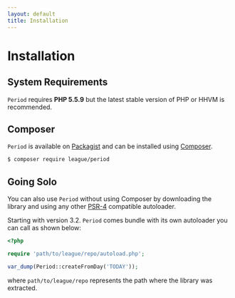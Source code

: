 ```yaml
---
layout: default
title: Installation
---
```


# Installation

## System Requirements

`Period` requires **PHP 5.5.9** but the latest stable version of PHP or HHVM is recommended.

## Composer

`Period` is available on [Packagist](https://packagist.org/packages/league/period) and can be installed using [Composer](https://getcomposer.org/).

~~~bash
$ composer require league/period
~~~

## Going Solo

You can also use `Period` without using Composer by downloading the library and using any other [PSR-4](http://www.php-fig.org/psr/psr-4/) compatible autoloader.

Starting with version 3.2. `Period` comes bundle with its own autoloader you can call as shown below:

~~~php
<?php

require 'path/to/league/repo/autoload.php';

var_dump(Period::createFromDay('TODAY'));
~~~

where `path/to/league/repo` represents the path where the library was extracted.
